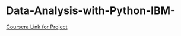 # Data-Analysis-with-Python-IBM-


[Coursera Link for Project](https://www.coursera.org/programs/data-science-elective-batch-of-2026-f30yc/learn/data-analysis-with-python?source=search
)

